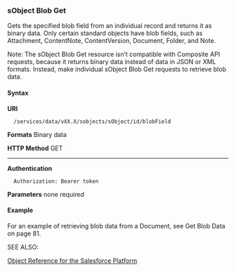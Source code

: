 ### sObject Blob Get

Gets the specified blob field from an individual record and returns it as binary data. Only certain standard objects have blob fields, such
as Attachment, ContentNote, ContentVersion, Document, Folder, and Note.

Note: The sObject Blob Get resource isn’t compatible with Composite API requests, because it returns binary data instead of data
in JSON or XML formats. Instead, make individual sObject Blob Get requests to retrieve blob data.

#### Syntax

**URI**
```
  /services/data/vXX.X/sobjects/sObject/id/blobField

```
**Formats**
Binary data

**HTTP Method**
GET


-----

**Authentication**
```
  Authorization: Bearer token

```
**Parameters**
none required

#### Example

For an example of retrieving blob data from a Document, see Get Blob Data on page 81.

SEE ALSO:

[Object Reference for the Salesforce Platform](https://developer.salesforce.com/docs/atlas.en-us.252.0.object_reference.meta/object_reference/)
